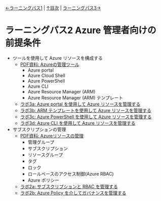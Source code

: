 [←ラーニングパス1](lp01.md) | [↑目次](README.md) | [ラーニングパス3→](lp03.md)

# ラーニングパス2 Azure 管理者向けの前提条件

- ツールを使用して Azure リソースを構成する
  - [PDF資料: Azureの管理ツール](pdf/Azure%E3%81%AE%E7%AE%A1%E7%90%86%E3%83%84%E3%83%BC%E3%83%AB.pdf)
    - Azure portal
    - Azure Cloud Shell
    - Azure PowerShell
    - Azure CLI
    - Azure Resource Manager (ARM)
    - Azure Resource Manager (ARM) テンプレート
  - [ラボ3a: Azure portal を使用して Azure リソースを管理する](lab03a.md)
  - [ラボ3b: ARM テンプレートを使用して Azure リソースを管理する](lab03b.md)
  - [ラボ3c: Azure PowerShell を使用して Azure リソースを管理する](lab03c.md)
  - [ラボ3d: Azure CLI を使用して Azure リソースを管理する](lab03d.md)
- サブスクリプションの管理
  - [PDF資料: Azureリソースの管理](pdf/Azure%E3%81%AE%E3%83%AA%E3%82%BD%E3%83%BC%E3%82%B9%E7%AE%A1%E7%90%86.pdf)
    - 管理グループ
    - サブスクリプション
    - リソースグループ
    - タグ
    - ロック
    - ロールベースのアクセス制御(Azure RBAC)
    - Azure ポリシー
  - [ラボ2a: サブスクリプションと RBAC を管理する](lab02a.md)
  - [ラボ2b: Azure Policy を介してガバナンスを管理する](lab02b.md)
